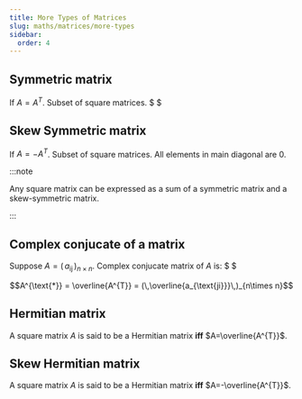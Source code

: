 ```yaml
---
title: More Types of Matrices
slug: maths/matrices/more-types
sidebar:
  order: 4
---
```


## Symmetric matrix

If $A=A^{T}$. Subset of square matrices. $ $

## Skew Symmetric matrix

If $A=-A^{T}$. Subset of square matrices. All elements in main diagonal are $0$.

:::note

Any square matrix can be expressed as a sum of a symmetric matrix and a
skew-symmetric matrix.

:::

## Complex conjucate of a matrix

Suppose $A=(\,a_{\text{ij}}\,)_{n\times n}$. Complex conjucate matrix of $A$ is:
$ $

```math
A^{\text{*}} = \overline{A^{T}} = (\,\overline{a_{\text{ji}}}\,)_{n\times n}
```

## Hermitian matrix

A square matrix $A$ is said to be a Hermitian matrix **iff**
$A=\overline{A^{T}}$.

## Skew Hermitian matrix

A square matrix $A$ is said to be a Hermitian matrix **iff**
$A=-\overline{A^{T}}$.
